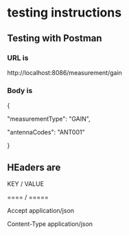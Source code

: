 # testing instructions

## Testing with Postman

### URL is
http://localhost:8086/measurement/gain

### Body is
{

  "measurementType": "GAIN",
  
  "antennaCodes": "ANT001"
  
}

## HEaders are

KEY  /  VALUE

====  /  =====

Accept              application/json

Content-Type        application/json